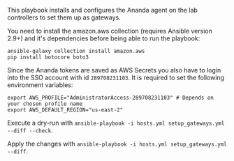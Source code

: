 This playbook installs and configures the Ananda agent on the lab controllers to set them up as gateways.

You need to install the amazon.aws collection (requires Ansible version 2.9+) and it's dependencies before being able to run the playbook:
```
ansible-galaxy collection install amazon.aws
pip install botocore boto3
```


Since the Ananda tokens are saved as AWS Secrets you also have to login into the SSO account with id `289708231103`. It is required to set the following environment variables:
```
export AWS_PROFILE="AdministratorAccess-289708231103" # Depends on your chosen profile name
export AWS_DEFAULT_REGION="us-east-2"
```


Execute a dry-run with `ansible-playbook -i hosts.yml setup_gateways.yml --diff --check`.

Apply the changes with `ansible-playbook -i hosts.yml setup_gateways.yml --diff`.
